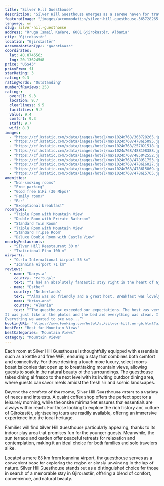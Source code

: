 ```yaml
---
title: "Silver Hill Guesthouse"
description: "Silver Hill Guesthouse emerges as a serene haven for travelers seeking both tranquility and adventure, situated just a stone's throw away from the enchanting Zaravina Lake in Gjirokastër."
featuredImage: "/images/accommodation/silver-hill-guesthouse-363728265.jpg"
language: en
slug: silver-hill-guesthouse
address: "Rruga Ismail Kadare, 6001 Gjirokastër, Albania"
city: "Gjirokastër"
location: "Gjirokastër"
accommodationType: "guesthouse"
coordinates:
  lat: 40.0745562
  lng: 20.13624508
price: "US$43"
priceFrom: 43
starRating: 3
rating: 9.3
ratingWords: "Outstanding"
numberOfReviews: 258
ratings:
  overall: 9.3
  location: 9.7
  cleanliness: 9.5
  facilities: 9.2
  value: 9.4
  comfort: 9.3
  staff: 9.7
  wifi: 8.3
images:
  - "https://cf.bstatic.com/xdata/images/hotel/max1024x768/363728265.jpg?k=3ab8ccbe2e35ae29159fcd1fa717824f9aae73b01faf59158b0b5d80921d5cd7&o=&hp=1"
  - "https://cf.bstatic.com/xdata/images/hotel/max1024x768/478615095.jpg?k=94dbce11b7941ab2381d3b3943692c6cc529681426eedf43f5bf6c966331d336&o=&hp=1"
  - "https://cf.bstatic.com/xdata/images/hotel/max1024x768/257091518.jpg?k=ab2e0fc1c1c93f138924774c841e568cdae1d59a8735e405a0140dc29539cafd&o=&hp=1"
  - "https://cf.bstatic.com/xdata/images/hotel/max1024x768/488108388.jpg?k=d8468cf79cfaf2262d78adc5acd15e21c6822ab683b6441b277f7dc0019e501e&o=&hp=1"
  - "https://cf.bstatic.com/xdata/images/hotel/max1024x768/485042552.jpg?k=0b4050d674429cf9b3acf96af8c33f4b8ef8eda3be6610740d0841a2666bc812&o=&hp=1"
  - "https://cf.bstatic.com/xdata/images/hotel/max1024x768/478951753.jpg?k=4cca262d946f269832e1377877c8de9b8933703895acb133d9533957f9ce1d83&o=&hp=1"
  - "https://cf.bstatic.com/xdata/images/hotel/max1024x768/478616027.jpg?k=c6d2744404c15a3fe76a167858097a7e3d88e49481eaaa507d99b7766f6be2de&o=&hp=1"
  - "https://cf.bstatic.com/xdata/images/hotel/max1024x768/478615869.jpg?k=f87f8d63965545cfc5c8d2f2e4e5c4e49e72d960a1be0861dc42aee10173f698&o=&hp=1"
  - "https://cf.bstatic.com/xdata/images/hotel/max1024x768/478615765.jpg?k=d191a1c0e8b7f57989ae18482112c8f39b7b402ae06138e4f02df36424f68ac3&o=&hp=1"
amenities:
  - "Non-smoking rooms"
  - "Free parking"
  - "Good free WiFi (30 Mbps)"
  - "Family rooms"
  - "Bar"
  - "Exceptional breakfast"
roomTypes:
  - "Triple Room with Mountain View"
  - "Double Room with Private Bathroom"
  - "Standard Twin Room"
  - "Triple Room with Mountain View"
  - "Standard Triple Room"
  - "Deluxe Double Room with Castle View"
nearbyRestaurants:
  - "Silver Hill Reastaurant 30 m"
  - "Traticional Etno 100 m"
airports:
  - "Corfu International Airport 55 km"
  - "Ioannina Airport 71 km"
reviews:
  - name: "Karysia"
    country: "Portugal"
    text: "“I had an absolutely fantastic stay right in the heart of Gjirokastër. Alma, the host/owner, is the sweetest person and makes you a delightful breakfast every morning. The view from my room, with the majestic Gjirokastër Castle perched above, was...”"
  - name: "Esther"
    country: "Netherlands"
    text: "“Alma was so friendly and a great host. Breakfast was lovely.”"
  - name: "Kristiana"
    country: "Albania"
    text: "“The guesthouse exceeded our expectations. The host was very welcoming and explained everything to us.
It was just like in the photos and the bed and everything was clean. I loved the fried pancakes for breakfast.
Everything we wanted to see was...”"
bookingURL: "https://www.booking.com/hotel/al/silver-hill.en-gb.html?aid=8035640"
bestFor: "Best for Mountain Views"
bestCategories: "Mountain Views"
category: "Mountain Views"
---
```


Each room at Silver Hill Guesthouse is thoughtfully equipped with essentials such as a kettle and free WiFi, ensuring a stay that combines both comfort and connectivity. For those desiring a touch more luxury, select rooms boast balconies that open up to breathtaking mountain views, allowing guests to soak in the natural beauty of the surroundings. The guesthouse takes dining al fresco to the next level with its inviting outdoor dining area, where guests can savor meals amidst the fresh air and scenic landscapes.

Beyond the comforts of the rooms, Silver Hill Guesthouse caters to a variety of needs and interests. A quaint coffee shop offers the perfect spot for a leisurely morning, while the onsite minimarket ensures that essentials are always within reach. For those looking to explore the rich history and culture of Gjirokastër, sightseeing tours are readily available, offering an immersive experience into the local heritage.

Families will find Silver Hill Guesthouse particularly appealing, thanks to its indoor play area that promises fun for the younger guests. Meanwhile, the sun terrace and garden offer peaceful retreats for relaxation and contemplation, making it an ideal choice for both families and solo travelers alike.

Located a mere 83 km from Ioannina Airport, the guesthouse serves as a convenient base for exploring the region or simply unwinding in the lap of nature. Silver Hill Guesthouse stands out as a distinguished choice for those in search of a memorable stay in Gjirokastër, offering a blend of comfort, convenience, and natural beauty.